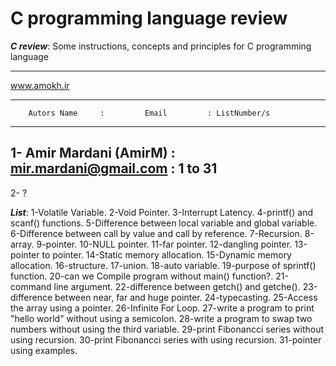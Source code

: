 # C programming language review
___C review___:
Some instructions, concepts and principles for C programming language
****************************************************
www.amokh.ir
**************************************************** 
        Autors Name     :         Email         : ListNumber/s
--------------------------------
1- Amir Mardani (AmirM) : mir.mardani@gmail.com : 1 to 31
--------------------------------
2- ?  

___List___:
1-Volatile Variable. 
2-Void Pointer.
3-Interrupt Latency.
4-printf() and scanf() functions.
5-Difference between local variable and global variable.
6-Difference between call by value and call by reference.
7-Recursion.
8-array.
9-pointer.
10-NULL pointer.
11-far pointer.
12-dangling pointer.
13-pointer to pointer.
14-Static memory allocation.
15-Dynamic memory allocation.
16-structure.
17-union.
18-auto variable.
19-purpose of sprintf() function.
20-can we Compile program without main() function?.
21-command line argument.
22-difference between getch() and getche().
23-difference between near, far and huge pointer.
24-typecasting.
25-Access the array using a pointer.
26-Infinite For Loop.
27-write a program to print "hello world" without using a semicolon.
28-write a program to swap two numbers without using the third variable.
29-print Fibonancci series without using recursion.
30-print Fibonancci series with using recursion.
31-pointer using examples.
